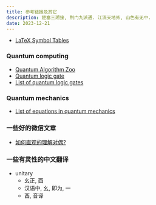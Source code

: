 ```yaml
---
title: 参考链接及其它
description: 楚塞三湘接, 荆门九派通. 江流天地外, 山色有无中.
date: 2023-12-21
---
```


- [LaTeX Symbol Tables](https://wikieducator.org/Help:LaTeX_Symbol_Tables_-_Mathematics)

### Quantum computing

- [Quantum Algorithm Zoo](https://quantumalgorithmzoo.org)
- [Quantum logic gate](https://en.wikipedia.org/wiki/Quantum_logic_gate)
- [List of quantum logic gates](https://en.wikipedia.org/wiki/List_of_quantum_logic_gates)

### Quantum mechanics

- [List of equations in quantum mechanics](https://en.wikipedia.org/wiki/List_of_equations_in_quantum_mechanics)

### 一些好的微信文章

- [如何直观的理解对偶?](https://mp.weixin.qq.com/s/IHzQNZdhWx6ZtWjiYvcD_Q)

### 一些有灵性的中文翻译

- unitary
  - 幺正, 酉
  - 汉语中, 幺, 即为, 一
  - 酉, 音译
